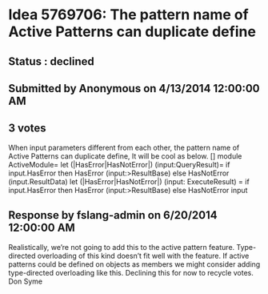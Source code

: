 # Idea 5769706: The pattern name of Active Patterns can duplicate define #

## Status : declined

## Submitted by Anonymous on 4/13/2014 12:00:00 AM

## 3 votes

When input parameters different from each other, the pattern name of Active Patterns can duplicate define, It will be cool as below.
[<AutoOpen>]
module ActiveModule=
let (|HasError|HasNotError|) (input:QueryResult)=
if input.HasError then HasError (input:>ResultBase)
else HasNotError (input.ResultData)
let (|HasError|HasNotError|) (input: ExecuteResult) =
if input.HasError then HasError (input:>ResultBase)
else HasNotError input

## Response by fslang-admin on 6/20/2014 12:00:00 AM

Realistically, we’re not going to add this to the active pattern feature.
Type-directed overloading of this kind doesn’t fit well with the feature.
If active patterns could be defined on objects as members we might consider adding type-directed overloading like this.
Declining this for now to recycle votes.
Don Syme

